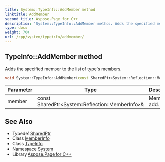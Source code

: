 ```yaml
---
title: System::TypeInfo::AddMember method
linktitle: AddMember
second_title: Aspose.Page for C++
description: 'System::TypeInfo::AddMember method. Adds the specified member to the list of type''s members in C++.'
type: docs
weight: 700
url: /cpp/system/typeinfo/addmember/
---
```

## TypeInfo::AddMember method


Adds the specified member to the list of type's members.

```cpp
void System::TypeInfo::AddMember(const SharedPtr<System::Reflection::MemberInfo> &member)
```


| Parameter | Type | Description |
| --- | --- | --- |
| member | const SharedPtr\<System::Reflection::MemberInfo\>\& | Member to add. |

## See Also

* Typedef [SharedPtr](../../sharedptr/)
* Class [MemberInfo](../../../system.reflection/memberinfo/)
* Class [TypeInfo](../)
* Namespace [System](../../)
* Library [Aspose.Page for C++](../../../)

